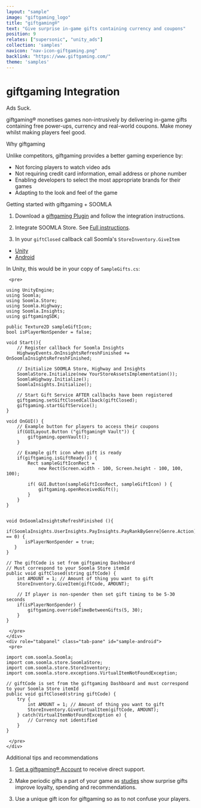 ```yaml
---
layout: "sample"
image: "giftgaming_logo"
title: "giftgaming®"
text: "Give surprise in-game gifts containing currency and coupons"
position: 9
relates: ["supersonic", "unity_ads"]
collection: 'samples'
navicon: "nav-icon-giftgaming.png"
backlink: "https://www.giftgaming.com/"
theme: 'samples'
---
```


# giftgaming Integration

<div>
  <div class="samples-title">Ads Suck.</div>
  <p>
  	giftgaming&reg; monetises games non-intrusively by delivering in-game gifts containing free power-ups, currency and real-world coupons.
  	Make money whilst making players feel good.
  </p>
  
  <div class="samples-title">Why giftgaming</div>
  <p>
  	Unlike competitors, giftgaming provides a better gaming experience by:
  	<ul>
  	<li>Not forcing players to watch video ads</li>
  	<li>Not requiring credit card information, email address or phone number</li>
  	<li>Enabling developers to select the most appropriate brands for their games</li>
  	<li>Adapting to the look and feel of the game</li>
  	</ul>
  </p>
</div>

<div class="samples-title">Getting started with giftgaming + SOOMLA</div>

1. Download a <a href="https://www.giftgaming.com/publishers#getPlugin?referrer=soomla">giftgaming Plugin</a> and follow the integration instructions.

2. Integrate SOOMLA Store. See <a href="/unity/store/store_gettingstarted/" target="_blank">Full instructions</a>.

3. In your <code>giftClosed</code> callback call Soomla's <code>StoreInventory.GiveItem</code>

<div>
  <!-- Nav tabs -->
  <ul class="nav nav-tabs nav-tabs-use-case-code sample-tabs" role="tablist">
    <li role="presentation" class="active"><a href="#sample-unity" aria-controls="unity" role="tab" data-toggle="tab">Unity</a></li>
  	<li role="presentation"><a href="#sample-android" aria-controls="android" role="tab" data-toggle="tab">Android</a></li>
  </ul>

  <!-- Tab panes -->
  <div class="tab-content tab-content-use-case-code">
    <div role="tabpanel" class="tab-pane active" id="sample-unity">
    <p>In Unity, this would be in your copy of <code>SampleGifts.cs</code>:</p>
    
     <pre>
```
using UnityEngine;
using Soomla;
using Soomla.Store;
using Soomla.Highway;
using Soomla.Insights;
using giftgamingSDK;

public Texture2D sampleGiftIcon;
bool isPlayerNonSpender = false;

void Start(){
	// Register callback for Soomla Insights
	HighwayEvents.OnInsightsRefreshFinished += OnSoomlaInsightsRefreshFinished;

    // Initialize SOOMLA Store, Highway and Insights
    SoomlaStore.Initialize(new YourStoreAssetsImplementation());
    SoomlaHighway.Initialize();
    SoomlaInsights.Initialize();

    // Start Gift Service AFTER callbacks have been registered
	giftgaming.setGiftClosedCallback(giftClosed);
	giftgaming.startGiftService();
}

void OnGUI() {
	// Example button for players to access their coupons
	if(GUILayout.Button ("giftgaming® Vault")) {
		giftgaming.openVault();
	}
	
	// Example gift icon when gift is ready
	if(giftgaming.isGiftReady()) {
		Rect sampleGiftIconRect = 
			new Rect(Screen.width - 100, Screen.height - 100, 100, 100);

		if( GUI.Button(sampleGiftIconRect, sampleGiftIcon) ) {
			giftgaming.openReceivedGift();
		}
	}
}


void OnSoomlaInsightsRefreshFinished (){
   if(SoomlaInsights.UserInsights.PayInsights.PayRankByGenre[Genre.Action] == 0) {
       isPlayerNonSpender = true;
   }
}

// The giftCode is set from giftgaming Dashboard
// Must correspond to your Soomla Store itemId
public void giftClosed(string giftCode) {
	int AMOUNT = 1; // Amount of thing you want to gift
	StoreInventory.GiveItem(giftCode, AMOUNT);
	
	// If player is non-spender then set gift timing to be 5-30 seconds
	if(isPlayerNonSpender) {
		giftgaming.overrideTimeBetweenGifts(5, 30);
	}
}
```
     </pre>
    </div>
    <div role="tabpanel" class="tab-pane" id="sample-android">
     <pre>
```
import com.soomla.Soomla;
import com.soomla.store.SoomlaStore;
import com.soomla.store.StoreInventory;
import com.soomla.store.exceptions.VirtualItemNotFoundException;

// giftCode is set from the giftgaming Dashboard and must correspond to your Soomla Store itemId
public void giftClosed(string giftCode) {
	try {
		int AMOUNT = 1; // Amount of thing you want to gift
		StoreInventory.GiveVirtualItem(giftCode, AMOUNT);
	} catch(VirtualItemNotFoundException e) {
    	// Currency not identified
    }
}
```
     </pre>
    </div>
    
  </div>
  
</div>


<div class="samples-title">Additional tips and recommendations</div>

1. <a href="http://dashboard.giftgaming.com">Get a giftgaming&reg; Account</a> to receive direct support.

2. Make periodic gifts a part of your game as <a href="http://www.ccsenet.org/journal/index.php/ijms/article/download/11547/8155">studies</a> show surprise gifts improve loyalty, spending and recommendations.

3. Use a unique gift icon for giftgaming so as to not confuse your players.